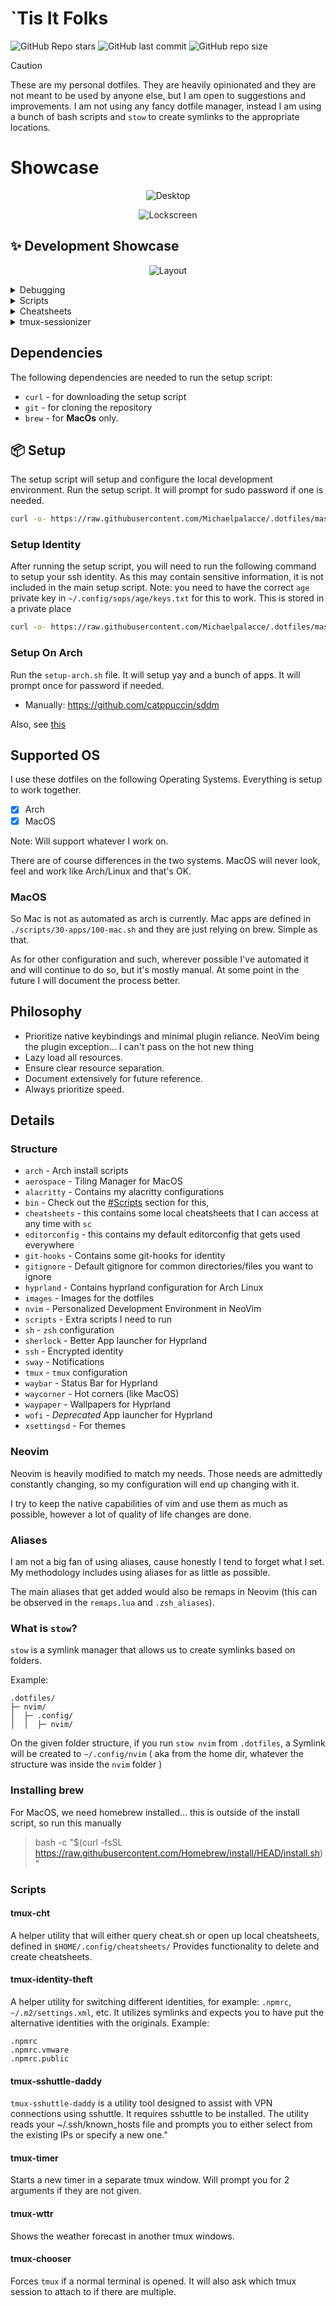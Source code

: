 # `Tis It Folks

![GitHub Repo stars](https://img.shields.io/github/stars/Michaelpalacce/.dotfiles?style=for-the-badge&color=cba6f7) ![GitHub last commit](https://img.shields.io/github/last-commit/Michaelpalacce/.dotfiles?style=for-the-badge&color=b4befe) ![GitHub repo size](https://img.shields.io/github/repo-size/Michaelpalacce/.dotfiles?style=for-the-badge&color=cba6f7)

> [!CAUTION]
>
> These are my personal dotfiles. They are heavily opinionated and they are not meant to be used by anyone else,
but I am open to suggestions and improvements. I am not using any fancy dotfile manager, instead I am using a bunch of bash scripts and `stow` to create symlinks to the appropriate locations.

# Showcase

<p align="center">
<img src="images/Desktop.png" alt="Desktop">
</p>


<p align="center">
<img src="images/Lockscreen.png" alt="Lockscreen">
</p>

## ✨ Development Showcase

<p align="center">
<img src="images/Layout.png" alt="Layout">
</p>

<details>
    <summary>Debugging</summary>
    <img src="images/Debugging.png"/>
</details>

<details>
    <summary>Scripts</summary>
    <img src="images/Scripts.png"/>
</details>

<details>
    <summary>Cheatsheets</summary>
    <img src="images/cheatsheets.png"/>
</details>

<details>
    <summary>tmux-sessionizer</summary>
    <img src="images/Sessionizer.png"/>
</details>

## Dependencies

The following dependencies are needed to run the setup script:

- `curl` - for downloading the setup script
- `git` - for cloning the repository
- `brew` - for **MacOs** only. 

## 📦 Setup

The setup script will setup and configure the local development environment.
Run the setup script. It will prompt for sudo password if one is needed.

```bash
curl -o- https://raw.githubusercontent.com/Michaelpalacce/.dotfiles/master/setup.sh | bash
```

### Setup Identity

After running the setup script, you will need to run the following command to setup your ssh identity.
As this may contain sensitive information, it is not included in the main setup script.
Note: you need to have the correct `age` private key in `~/.config/sops/age/keys.txt` for this to work. This is stored in a private place

```bash
curl -o- https://raw.githubusercontent.com/Michaelpalacce/.dotfiles/master/setup-identity.sh | bash
```

### Setup On Arch

Run the `setup-arch.sh` file. It will setup yay and a bunch of apps. It will prompt once for password if needed.
- Manually: https://github.com/catppuccin/sddm

Also, see [this](https://wiki.archlinux.org/title/Official_repositories#multilib)

## Supported OS

I use these dotfiles on the following Operating Systems. Everything is setup to work together.

- [x] Arch
- [x] MacOS

Note: Will support whatever I work on.

There are of course differences in the two systems. MacOS will never look, feel and work like Arch/Linux and that's OK.

### MacOS

So Mac is not as automated as arch is currently. Mac apps are defined in `./scripts/30-apps/100-mac.sh` and they are just relying on brew.
Simple as that.

As for other configuration and such, wherever possible I've automated it and will continue to do so, but it's mostly manual. At some point
in the future I will document the process better.

## Philosophy

- Prioritize native keybindings and minimal plugin reliance. NeoVim being the plugin exception... I can't pass on the hot new thing
- Lazy load all resources.
- Ensure clear resource separation.
- Document extensively for future reference.
- Always prioritize speed.

## Details

### Structure

- `arch` - Arch install scripts
- `aerospace` - Tiling Manager for MacOS
- `alacritty` - Contains my alacritty configurations
- `bin` - Check out the [#Scripts](#scripts) section for this,
- `cheatsheets` - this contains some local cheatsheets that I can access at any time with `sc`
- `editorconfig` - this contains my default editorconfig that gets used everywhere
- `git-hooks` - Contains some git-hooks for identity
- `gitignore` - Default gitignore for common directories/files you want to ignore
- `hyprland` - Contains hyprland configuration for Arch Linux
- `images` - Images for the dotfiles
- `nvim` - Personalized Development Environment in NeoVim
- `scripts` - Extra scripts I need to run
- `sh` - `zsh` configuration
- `sherlock` - Better App launcher for Hyprland
- `ssh` - Encrypted identity
- `sway` - Notifications
- `tmux` - `tmux` configuration
- `waybar` - Status Bar for Hyprland
- `waycorner` - Hot corners (like MacOS)
- `waypaper` - Wallpapers for Hyprland
- `wofi` - *Deprecated* App launcher for Hyprland
- `xsettingsd` - For themes

### Neovim

Neovim is heavily modified to match my needs. Those needs are admittedly constantly changing, so my configuration will end up 
changing with it.

I try to keep the native capabilities of vim and use them as much as possible, however a lot of quality of life changes are done.

### Aliases

I am not a big fan of using aliases, cause honestly I tend to forget what I set. My methodology includes using aliases for as little as possible.

The main aliases that get added would also be remaps in Neovim (this can be observed in the `remaps.lua` and `.zsh_aliases`).

### What is `stow`?

`stow` is a symlink manager that allows us to create symlinks based on folders.

Example:
```ascii
.dotfiles/
├─ nvim/
│  ├─ .config/
│  │  ├─ nvim/

```

On the given folder structure, if you run `stow nvim` from `.dotfiles`, a Symlink will be created to `~/.config/nvim` ( aka from the home dir, whatever the structure was inside the `nvim` folder )

### Installing brew

For MacOS, we need homebrew installed... this is outside of the install script, so run this manually

> bash -c "$(curl -fsSL https://raw.githubusercontent.com/Homebrew/install/HEAD/install.sh)"

### Scripts

#### tmux-cht

A helper utility that will either query cheat.sh or open up local cheatsheets, defined in `$HOME/.config/cheatsheets/`
Provides functionality to delete and create cheatsheets.

#### tmux-identity-theft

A helper utility for switching different identities, for example: `.npmrc`, `~/.m2/settings.xml`, etc. It utilizes symlinks and expects you to have put the
alternative identities with the originals. Example:

```
.npmrc
.npmrc.vmware
.npmrc.public
```

#### tmux-sshuttle-daddy

`tmux-sshuttle-daddy` is a utility tool designed to assist with VPN connections using sshuttle.
It requires sshuttle to be installed. 
The utility reads your ~/.ssh/known_hosts file and prompts you to either select from the existing IPs or specify a new one."

#### tmux-timer

Starts a new timer in a separate tmux window. Will prompt you for 2 arguments if they are not given.

#### tmux-wttr

Shows the weather forecast in another tmux windows.

#### tmux-chooser

Forces `tmux` if a normal terminal is opened. It will also ask which tmux session to attach to if there are multiple.


